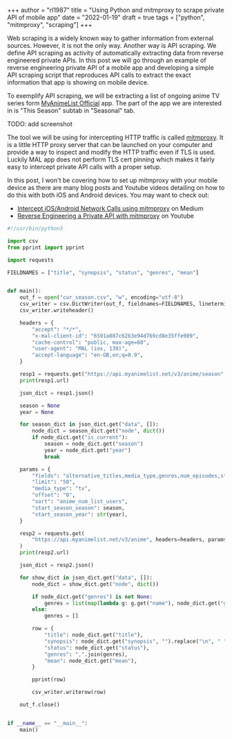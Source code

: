 +++
author = "rl1987"
title = "Using Python and mitmproxy to scrape private API of mobile app"
date = "2022-01-19"
draft = true
tags = ["python", "mitmproxy", "scraping"]
+++

Web scraping is a widely known way to gather information from external sources. However, it is not the only way. Another way
is API scraping. We define API scraping as activity of automatically extracting data from reverse engineered private APIs.
In this post we will go through an example of reverse engineering private API of a mobile app and developing a simple API
scraping script that reproduces API calls to extract the exact information that app is showing on mobile device.

To exemplify API scraping, we will be extracting a list of ongoing anime TV series form 
[MyAnimeList Official](https://apps.apple.com/us/app/myanimelist-official/id1469330778) app. The part of the app we are
interested in is "This Season" subtab in "Seasonal" tab.

TODO: add screenshot

The tool we will be using for intercepting HTTP traffic is called [mitmproxy](https://mitmproxy.org/). It is a little
HTTP proxy server that can be launched on your computer and provide a way to inspect and modify the HTTP traffic even
if TLS is used. Luckily MAL app does not perform TLS cert pinning which makes it fairly easy to intercept 
private API calls with a proper setup.

In this post, I won't be covering how to set up mitmproxy with your mobile device as there are many blog posts and 
Youtube videos detailing on how to do this with both iOS and Android devices. You may want to check out:

* [Intercept iOS/Android Network Calls using mitmproxy](https://medium.com/testvagrant/intercept-ios-android-network-calls-using-mitmproxy-4d3c94831f62) on Medium
* [Reverse Engineering a Private API with mitmproxy](https://www.youtube.com/watch?v=xQGC-8ojYbU) on Youtube


```python
#!/usr/bin/python3

import csv
from pprint import pprint

import requests

FIELDNAMES = ["title", "synopsis", "status", "genres", "mean"]


def main():
    out_f = open("cur_season.csv", "w", encoding="utf-8")
    csv_writer = csv.DictWriter(out_f, fieldnames=FIELDNAMES, lineterminator="\n")
    csv_writer.writeheader()

    headers = {
        "accept": "*/*",
        "x-mal-client-id": "6591a087c62b3e94d769cd8e35ffe909",
        "cache-control": "public, max-age=60",
        "user-agent": "MAL (ios, 139)",
        "accept-language": "en-GB,en;q=0.9",
    }

    resp1 = requests.get("https://api.myanimelist.net/v3/anime/season", headers=headers)
    print(resp1.url)

    json_dict = resp1.json()

    season = None
    year = None

    for season_dict in json_dict.get("data", []):
        node_dict = season_dict.get("node", dict())
        if node_dict.get("is_current"):
            season = node_dict.get("season")
            year = node_dict.get("year")
            break

    params = {
        "fields": "alternative_titles,media_type,genres,num_episodes,status,start_date,end_date,average_episode_duration,synopsis,mean,rank,popularity,num_list_users,num_favorites,num_scoring_users,start_season,broadcast,my_list_status{start_date,finish_date},favorites_info,nsfw,created_at,updated_at",
        "limit": "50",
        "media_type": "tv",
        "offset": "0",
        "sort": "anime_num_list_users",
        "start_season_season": season,
        "start_season_year": str(year),
    }

    resp2 = requests.get(
        "https://api.myanimelist.net/v3/anime", headers=headers, params=params
    )
    print(resp2.url)

    json_dict = resp2.json()

    for show_dict in json_dict.get("data", []):
        node_dict = show_dict.get("node", dict())

        if node_dict.get("genres") is not None:
            genres = list(map(lambda g: g.get("name"), node_dict.get("genres")))
        else:
            genres = []

        row = {
            "title": node_dict.get("title"),
            "synopsis": node_dict.get("synopsis", "").replace("\n", " "),
            "status": node_dict.get("status"),
            "genres": ",".join(genres),
            "mean": node_dict.get("mean"),
        }

        pprint(row)

        csv_writer.writerow(row)

    out_f.close()


if __name__ == "__main__":
    main()

```
